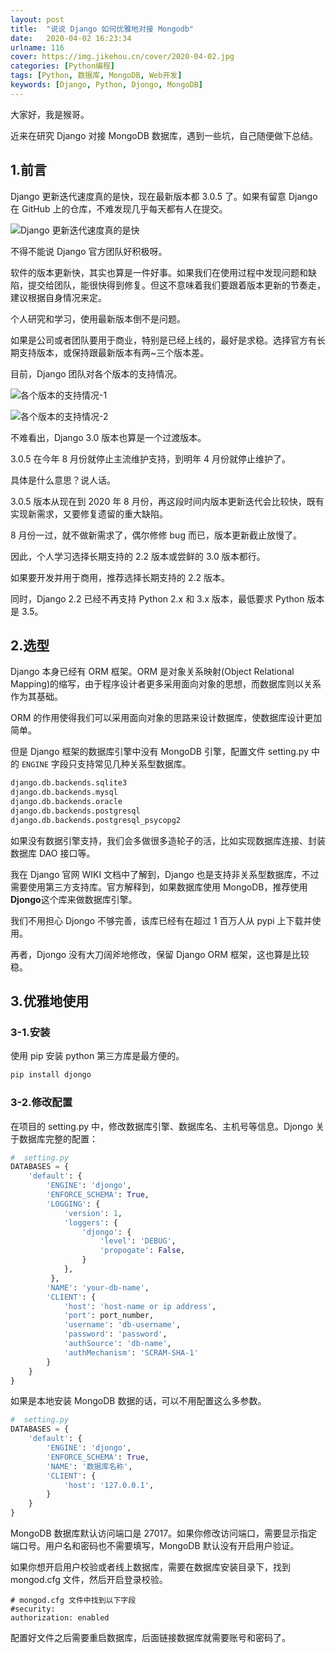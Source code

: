 ```yaml
---
layout: post
title:  "说说 Django 如何优雅地对接 Mongodb"
date:   2020-04-02 16:23:34
urlname: 116
cover: https://img.jikehou.cn/cover/2020-04-02.jpg
categories: [Python编程]
tags: [Python, 数据库, MongoDB, Web开发]
keywords: [Django, Python, Djongo, MongoDB]
---
```

大家好，我是猴哥。

近来在研究 Django 对接 MongoDB 数据库，遇到一些坑，自己随便做下总结。
<!-- more -->

## 1.前言

Django 更新迭代速度真的是快，现在最新版本都 3.0.5 了。如果有留意 Django 在 GitHub 上的仓库，不难发现几乎每天都有人在提交。

![Django 更新迭代速度真的是快](https://img.jikehou.cn/img/20200402_1.png)

不得不能说 Django 官方团队好积极呀。

软件的版本更新快，其实也算是一件好事。如果我们在使用过程中发现问题和缺陷，提交给团队，能很快得到修复。但这不意味着我们要跟着版本更新的节奏走，建议根据自身情况来定。

个人研究和学习，使用最新版本倒不是问题。

如果是公司或者团队要用于商业，特别是已经上线的，最好是求稳。选择官方有长期支持版本，或保持跟最新版本有两~三个版本差。

目前，Django 团队对各个版本的支持情况。

![各个版本的支持情况-1](https://img.jikehou.cn/img/20200402_2.png)

![各个版本的支持情况-2](https://img.jikehou.cn/img/20200402_3.png)

不难看出，Django 3.0 版本也算是一个过渡版本。

3.0.5 在今年 8 月份就停止主流维护支持，到明年 4 月份就停止维护了。

具体是什么意思？说人话。

3.0.5 版本从现在到 2020 年 8 月份，再这段时间内版本更新迭代会比较快，既有实现新需求，又要修复遗留的重大缺陷。

8 月份一过，就不做新需求了，偶尔修修 bug 而已，版本更新截止放慢了。

因此，个人学习选择长期支持的 2.2 版本或尝鲜的 3.0 版本都行。

如果要开发并用于商用，推荐选择长期支持的 2.2 版本。

同时，Django 2.2 已经不再支持 Python 2.x 和 3.x 版本，最低要求 Python 版本是 3.5。

## 2.选型

Django 本身已经有 ORM 框架。ORM 是对象关系映射(Object Relational Mapping)的缩写，由于程序设计者更多采用面向对象的思想，而数据库则以关系作为其基础。

ORM 的作用使得我们可以采用面向对象的思路来设计数据库，使数据库设计更加简单。

但是 Django 框架的数据库引擎中没有 MongoDB 引擎，配置文件 setting.py 中的 `ENGINE` 字段只支持常见几种关系型数据库。
```python
django.db.backends.sqlite3
django.db.backends.mysql
django.db.backends.oracle
django.db.backends.postgresql
django.db.backends.postgresql_psycopg2
```

如果没有数据引擎支持，我们会多做很多造轮子的活，比如实现数据库连接、封装数据库 DAO 接口等。

我在 Django 官网 WIKI 文档中了解到，Django 也是支持非关系型数据库，不过需要使用第三方支持库。官方解释到，如果数据库使用 MongoDB，推荐使用 **Djongo**这个库来做数据库引擎。

我们不用担心 Djongo 不够完善，该库已经有在超过 1 百万人从 pypi 上下载并使用。

再者，Djongo 没有大刀阔斧地修改，保留 Django ORM 框架，这也算是比较稳。

## 3.优雅地使用

### 3-1.安装

使用 pip 安装 python 第三方库是最方便的。
```python
pip install djongo
```

### 3-2.修改配置

在项目的 setting.py 中，修改数据库引擎、数据库名、主机号等信息。Djongo 关于数据库完整的配置：
```python
#  setting.py
DATABASES = {
    'default': {
        'ENGINE': 'djongo',
        'ENFORCE_SCHEMA': True,
        'LOGGING': {
            'version': 1,
            'loggers': {
                'djongo': {
                    'level': 'DEBUG',
                    'propogate': False,                        
                }
            },
         },
        'NAME': 'your-db-name',
        'CLIENT': {
            'host': 'host-name or ip address',
            'port': port_number,
            'username': 'db-username',
            'password': 'password',
            'authSource': 'db-name',
            'authMechanism': 'SCRAM-SHA-1'
        }
    }
}
```

如果是本地安装 MongoDB 数据的话，可以不用配置这么多参数。

```python
#  setting.py
DATABASES = {
    'default': {
        'ENGINE': 'djongo',
        'ENFORCE_SCHEMA': True,
        'NAME': '数据库名称',
        'CLIENT': {
            'host': '127.0.0.1',
        }
    }
}
```
MongoDB 数据库默认访问端口是 27017。如果你修改访问端口，需要显示指定端口号。用户名和密码也不需要填写，MongoDB 默认没有开启用户验证。

如果你想开启用户校验或者线上数据库，需要在数据库安装目录下，找到 mongod.cfg 文件，然后开启登录校验。
```
# mongod.cfg 文件中找到以下字段
#security:
authorization: enabled
```
配置好文件之后需要重启数据库，后面链接数据库就需要账号和密码了。

